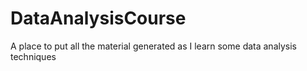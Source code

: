 # DataAnalysisCourse
A place to put all the material generated as I learn some data analysis techniques
